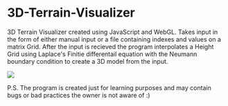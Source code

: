 3D-Terrain-Visualizer
=====================

3D Terrain Visualizer created using JavaScript and WebGL. Takes input in the form of either manual input or a file containing 
indexes and values on a matrix Grid. After the input is recieved the program interpolates a Height Grid using Laplace's Finitie differentail
equation with the Neumann boundary condition to create a 3D model from the input. 

![](https://raw2.github.com/Dzeneralen/3D-Terrain-Visualizer/master/example.PNG)


P.S.
The program is created just for learning purposes and may contain bugs or bad practices the owner is not aware of :)
